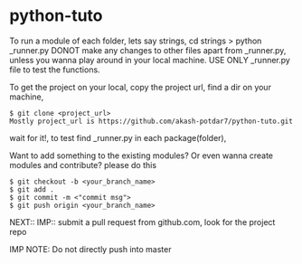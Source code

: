 # python-tuto

To run a module of each folder, lets say strings, cd strings > python _runner.py
DONOT make any changes to other files apart from _runner.py, unless you wanna play around in your local machine.
USE ONLY _runner.py file to test the functions.

To get the project on your local,
copy the project url,
find a dir on your machine,
```
$ git clone <project_url>
Mostly project_url is https://github.com/akash-potdar7/python-tuto.git
```
wait for it!,
to test find _runner.py in each package(folder),

Want to add something to the existing modules? Or even wanna create modules and contribute?
please do this
```
$ git checkout -b <your_branch_name>
$ git add .
$ git commit -m <"commit msg">
$ git push origin <your_branch_name>
```
NEXT:: IMP:: submit a pull request from github.com, look for the project repo

IMP NOTE: Do not directly push into master
